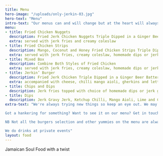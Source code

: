 ```yaml
---
title: Menu
hero-image: "/uploads/only-jerkin-03.jpg"
hero-text: "Menu"
intro-text: "Our menus can and will change but at the heart will always be our golden, crisp fried chicken. Here’s some examples to get your taste buds tingling!"
menu:
- title: Fried Chicken Nuggets
  description: Fried Jerk Chicken Nuggets Triple Dipped in a Ginger Beer Batter
  extra: served with jerk fries and creamy coleslaw
- title: Fried Chicken Strips
  description: Mango, Coconut and Honey Fried Chicken Strips Triple Dipped in a Cream Soda Batter 
  extra: served with jerk fries, creamy coleslaw, homemade dips or jerk gravy
- title: Mixed Box
  description: Combine Both Styles of Fried Chicken 
  extra: served with jerk fries, creamy coleslaw, homemade dips or jerk gravy
- title: Jerkin’ Burger
  description: Fried Jerk Chicken Triple Dipped in a Ginger Beer Batter, Sandwiched in Coco Bread 
  extra: accompanied with cheese, chilli mango aioli, gherkins and lettuce
- title: Chips and Dips
  description: Jerk fries topped with choice of homemade dips or jerk gravy
- title: Dips
  description: Jerk Gravy Jerk, Ketchup Chilli, Mango Aioli, Lime and Coriander Mayo
extra-text: "We're always trying new things so keep an eye out. We may also vary the menu depending on the seasons.

Got a hankering for something? Want to see it on our menu? Get in touch, we can't promise anything but we'll do our best.

NB Not all the burgers selection and other yummies on the menu are always sold during our markets or events, so if you fancy something in particular, please check with us.

We do drinks at private events"
layout: food
---
```


Jamaican Soul Food with a twist